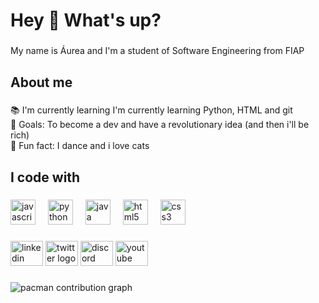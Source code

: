 <h1 align="left">Hey 👋 What's up?</h1>

###

<p align="left">My name is Áurea and I'm a student of Software Engineering from FIAP</p>

###

<h2 align="left">About me</h2>

###

<p align="left">📚 I'm currently learning I'm currently learning Python, HTML and git<br>🎯 Goals: To become a dev and have a revolutionary idea (and then i'll be rich)<br>🎲 Fun fact: I dance and i love cats</p>

###

<h2 align="left">I code with</h2>

###

<div align="left">
  <img src="https://cdn.jsdelivr.net/gh/devicons/devicon/icons/javascript/javascript-original.svg" height="40" alt="javascript logo"  />
  <img width="12" />
  <img src="https://cdn.jsdelivr.net/gh/devicons/devicon/icons/python/python-original.svg" height="40" alt="python logo"  />
  <img width="12" />
  <img src="https://cdn.jsdelivr.net/gh/devicons/devicon/icons/java/java-original.svg" height="40" alt="java logo"  />
  <img width="12" />
  <img src="https://cdn.jsdelivr.net/gh/devicons/devicon/icons/html5/html5-original.svg" height="40" alt="html5 logo"  />
  <img width="12" />
  <img src="https://cdn.jsdelivr.net/gh/devicons/devicon/icons/css3/css3-original.svg" height="40" alt="css3 logo"  />
</div>

###

<div align="left">
  <img src="https://raw.githubusercontent.com/maurodesouza/profile-readme-generator/master/src/assets/icons/social/linkedin/default.svg" width="52" height="40" alt="linkedin logo"  />
  <img src="https://raw.githubusercontent.com/maurodesouza/profile-readme-generator/master/src/assets/icons/social/twitter/default.svg" width="52" height="40" alt="twitter logo"  />
  <img src="https://raw.githubusercontent.com/maurodesouza/profile-readme-generator/master/src/assets/icons/social/discord/default.svg" width="52" height="40" alt="discord logo"  />
  <img src="https://raw.githubusercontent.com/maurodesouza/profile-readme-generator/master/src/assets/icons/social/youtube/default.svg" width="52" height="40" alt="youtube logo"  />
</div>

###

<picture>
  <source media="(prefers-color-scheme: dark)" srcset="https://raw.githubusercontent.com/Aurea-SC/Aurea-SC/output/pacman-contribution-graph-dark.svg">
  <source media="(prefers-color-scheme: light)" srcset="https://raw.githubusercontent.com/Aurea-SC/Aurea-SC/output/pacman-contribution-graph.svg">
  <img alt="pacman contribution graph" src="https://raw.githubusercontent.com/Aurea-SC/Aurea-SC/output/pacman-contribution-graph.svg">
</picture>

###
